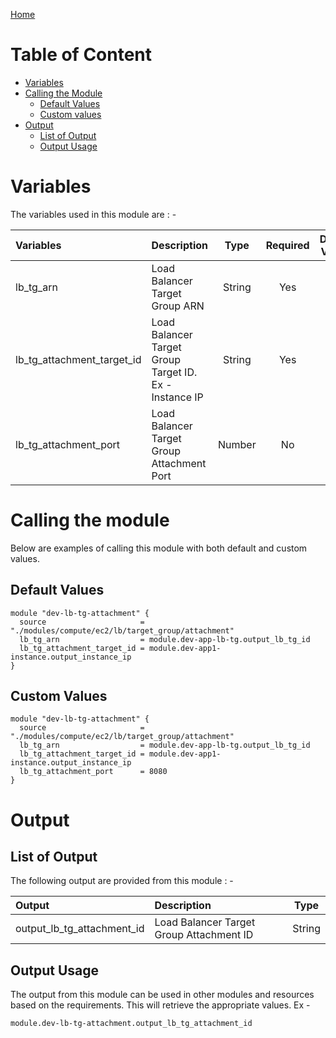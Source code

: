 [Home](../../../../../../README.md)

# Table of Content

- [Variables](#variables)
- [Calling the Module](#calling-the-module)
    - [Default Values](#default-values)
    - [Custom values](#custom-values)
- [Output](#output)
    - [List of Output](#list-of-output)
    - [Output Usage](#output-usage)

# Variables

The variables used in this module are : -

| Variables | Description | Type | Required | Default Values |
|:----------|:------------|:----:|:--------:|:--------------:|
| lb_tg_arn | Load Balancer Target Group ARN | String | Yes | NA |
| lb_tg_attachment_target_id | Load Balancer Target Group Target ID. Ex - Instance IP | String | Yes | NA |
| lb_tg_attachment_port | Load Balancer Target Group Attachment Port | Number | No | **80** |

# Calling the module

Below are examples of calling this module with both default and custom values.

## Default Values

```
module "dev-lb-tg-attachment" {
  source                     = "./modules/compute/ec2/lb/target_group/attachment"
  lb_tg_arn                  = module.dev-app-lb-tg.output_lb_tg_id
  lb_tg_attachment_target_id = module.dev-app1-instance.output_instance_ip
}
```

## Custom Values

```
module "dev-lb-tg-attachment" {
  source                     = "./modules/compute/ec2/lb/target_group/attachment"
  lb_tg_arn                  = module.dev-app-lb-tg.output_lb_tg_id
  lb_tg_attachment_target_id = module.dev-app1-instance.output_instance_ip
  lb_tg_attachment_port      = 8080
}
```

# Output

## List of Output
The following output are provided from this module : -

| Output | Description | Type |
|:------ |:------------|:----:|
| output_lb_tg_attachment_id | Load Balancer Target Group Attachment ID | String |

## Output Usage

The output from this module can be used in other modules and resources based on the requirements. This will retrieve the appropriate values. Ex -

```
module.dev-lb-tg-attachment.output_lb_tg_attachment_id
```